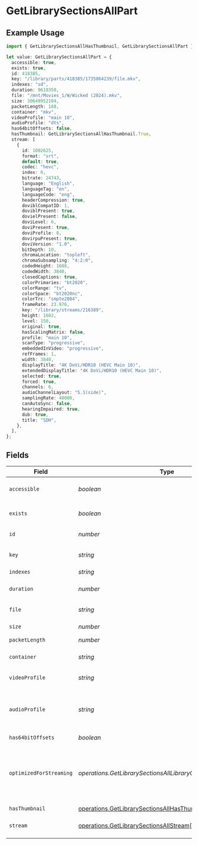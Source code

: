 # GetLibrarySectionsAllPart

## Example Usage

```typescript
import { GetLibrarySectionsAllHasThumbnail, GetLibrarySectionsAllPart } from "@lukehagar/plexjs/sdk/models/operations";

let value: GetLibrarySectionsAllPart = {
  accessible: true,
  exists: true,
  id: 418385,
  key: "/library/parts/418385/1735864239/file.mkv",
  indexes: "sd",
  duration: 9610350,
  file: "/mnt/Movies_1/W/Wicked (2024).mkv",
  size: 30649952104,
  packetLength: 188,
  container: "mkv",
  videoProfile: "main 10",
  audioProfile: "dts",
  has64bitOffsets: false,
  hasThumbnail: GetLibrarySectionsAllHasThumbnail.True,
  stream: [
    {
      id: 1002625,
      format: "srt",
      default: true,
      codec: "hevc",
      index: 0,
      bitrate: 24743,
      language: "English",
      languageTag: "en",
      languageCode: "eng",
      headerCompression: true,
      doviblCompatID: 1,
      doviblPresent: true,
      dovielPresent: false,
      doviLevel: 6,
      doviPresent: true,
      doviProfile: 8,
      dovirpuPresent: true,
      doviVersion: "1.0",
      bitDepth: 10,
      chromaLocation: "topleft",
      chromaSubsampling: "4:2:0",
      codedHeight: 1608,
      codedWidth: 3840,
      closedCaptions: true,
      colorPrimaries: "bt2020",
      colorRange: "tv",
      colorSpace: "bt2020nc",
      colorTrc: "smpte2084",
      frameRate: 23.976,
      key: "/library/streams/216389",
      height: 1602,
      level: 150,
      original: true,
      hasScalingMatrix: false,
      profile: "main 10",
      scanType: "progressive",
      embeddedInVideo: "progressive",
      refFrames: 1,
      width: 3840,
      displayTitle: "4K DoVi/HDR10 (HEVC Main 10)",
      extendedDisplayTitle: "4K DoVi/HDR10 (HEVC Main 10)",
      selected: true,
      forced: true,
      channels: 6,
      audioChannelLayout: "5.1(side)",
      samplingRate: 48000,
      canAutoSync: false,
      hearingImpaired: true,
      dub: true,
      title: "SDH",
    },
  ],
};
```

## Fields

| Field                                                                                                               | Type                                                                                                                | Required                                                                                                            | Description                                                                                                         | Example                                                                                                             |
| ------------------------------------------------------------------------------------------------------------------- | ------------------------------------------------------------------------------------------------------------------- | ------------------------------------------------------------------------------------------------------------------- | ------------------------------------------------------------------------------------------------------------------- | ------------------------------------------------------------------------------------------------------------------- |
| `accessible`                                                                                                        | *boolean*                                                                                                           | :heavy_minus_sign:                                                                                                  | Indicates if the part is accessible.                                                                                | true                                                                                                                |
| `exists`                                                                                                            | *boolean*                                                                                                           | :heavy_minus_sign:                                                                                                  | Indicates if the part exists.                                                                                       | true                                                                                                                |
| `id`                                                                                                                | *number*                                                                                                            | :heavy_check_mark:                                                                                                  | Unique part identifier.                                                                                             | 418385                                                                                                              |
| `key`                                                                                                               | *string*                                                                                                            | :heavy_check_mark:                                                                                                  | Key to access this part.                                                                                            | /library/parts/418385/1735864239/file.mkv                                                                           |
| `indexes`                                                                                                           | *string*                                                                                                            | :heavy_minus_sign:                                                                                                  | N/A                                                                                                                 | sd                                                                                                                  |
| `duration`                                                                                                          | *number*                                                                                                            | :heavy_minus_sign:                                                                                                  | Duration of the part in milliseconds.                                                                               | 9610350                                                                                                             |
| `file`                                                                                                              | *string*                                                                                                            | :heavy_check_mark:                                                                                                  | File path for the part.                                                                                             | /mnt/Movies_1/W/Wicked (2024).mkv                                                                                   |
| `size`                                                                                                              | *number*                                                                                                            | :heavy_check_mark:                                                                                                  | File size in bytes.                                                                                                 | 30649952104                                                                                                         |
| `packetLength`                                                                                                      | *number*                                                                                                            | :heavy_minus_sign:                                                                                                  | N/A                                                                                                                 | 188                                                                                                                 |
| `container`                                                                                                         | *string*                                                                                                            | :heavy_minus_sign:                                                                                                  | Container format of the part.                                                                                       | mkv                                                                                                                 |
| `videoProfile`                                                                                                      | *string*                                                                                                            | :heavy_minus_sign:                                                                                                  | Video profile for the part.                                                                                         | main 10                                                                                                             |
| `audioProfile`                                                                                                      | *string*                                                                                                            | :heavy_minus_sign:                                                                                                  | The audio profile used for the media (e.g., DTS, Dolby Digital, etc.).                                              | dts                                                                                                                 |
| `has64bitOffsets`                                                                                                   | *boolean*                                                                                                           | :heavy_minus_sign:                                                                                                  | N/A                                                                                                                 | false                                                                                                               |
| `optimizedForStreaming`                                                                                             | *operations.GetLibrarySectionsAllLibraryOptimizedForStreaming*                                                      | :heavy_minus_sign:                                                                                                  | Has this media been optimized for streaming. NOTE: This can be 0, 1, false or true                                  |                                                                                                                     |
| `hasThumbnail`                                                                                                      | [operations.GetLibrarySectionsAllHasThumbnail](../../../sdk/models/operations/getlibrarysectionsallhasthumbnail.md) | :heavy_minus_sign:                                                                                                  | N/A                                                                                                                 | 1                                                                                                                   |
| `stream`                                                                                                            | [operations.GetLibrarySectionsAllStream](../../../sdk/models/operations/getlibrarysectionsallstream.md)[]           | :heavy_minus_sign:                                                                                                  | An array of streams for this part.                                                                                  |                                                                                                                     |